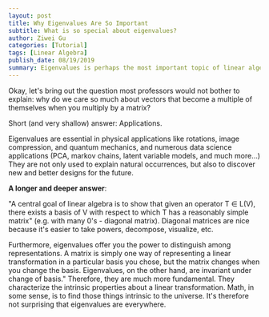 ```yaml
---
layout: post
title: Why Eigenvalues Are So Important  
subtitle: What is so special about eigenvalues?
author: Ziwei Gu
categories: [Tutorial]
tags: [Linear Algebra]
publish_date: 08/19/2019
summary: Eigenvalues is perhaps the most important topic of linear algebra. Also called characteristic values, they are intrinsic properties of a linear transformation.  
---
```


Okay, let's bring out the question most professors would not bother to explain: why do we care so much about vectors that become a multiple of themselves when you multiply by a matrix?

Short (and very shallow) answer: Applications.

Eigenvalues are essential in physical applications like rotations, image compression, and quantum mechanics, and numerous data science applications (PCA, markov chains, latent variable models, and much more...) They are not only used to explain natural occurrences, but also to discover new and better designs for the future. 


**A longer and deeper answer**:

"A central goal of linear algebra is to show that given an operator T &isin; L(V), there exists a basis of V with respect to which T has a reasonably simple matrix" (e.g. with many 0's - diagonal matrix). Diagonal matrices are nice because it's easier to take powers, decompose, visualize, etc. 

Furthermore, eigenvalues offer you the power to distinguish among representations. A matrix is simply one way of representing a linear transformation in a particular basis you chose, but the matrix changes when you change the basis. Eigenvalues, on the other hand, are invariant under change of basis." Therefore, they are much more fundamental. They characterize the intrinsic properties about a linear transformation. Math, in some sense, is to find those things intrinsic to the universe. It's therefore not surprising that eigenvalues are everywhere.




